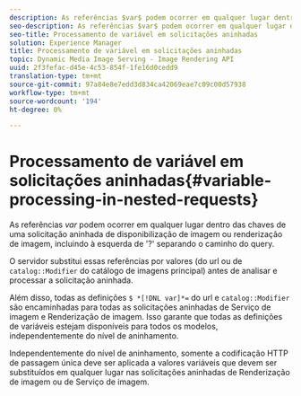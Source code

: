 ```yaml
---
description: As referências $var$ podem ocorrer em qualquer lugar dentro das chaves de uma solicitação aninhada de disponibilização de imagem ou renderização de imagem, incluindo à esquerda de '?' separando o caminho do query.
seo-description: As referências $var$ podem ocorrer em qualquer lugar dentro das chaves de uma solicitação aninhada de disponibilização de imagem ou renderização de imagem, incluindo à esquerda de '?' separando o caminho do query.
seo-title: Processamento de variável em solicitações aninhadas
solution: Experience Manager
title: Processamento de variável em solicitações aninhadas
topic: Dynamic Media Image Serving - Image Rendering API
uuid: 2f3fefac-d45e-4c53-854f-1fe16d0cedd9
translation-type: tm+mt
source-git-commit: 97a84e8e7edd3d834ca42069eae7c09c00d57938
workflow-type: tm+mt
source-wordcount: '194'
ht-degree: 0%

---
```



# Processamento de variável em solicitações aninhadas{#variable-processing-in-nested-requests}

As referências $var$ podem ocorrer em qualquer lugar dentro das chaves de uma solicitação aninhada de disponibilização de imagem ou renderização de imagem, incluindo à esquerda de &#39;?&#39; separando o caminho do query.

O servidor substitui essas referências por valores (do url ou de `catalog::Modifier` do catálogo de imagens principal) antes de analisar e processar a solicitação aninhada.

Além disso, todas as definições `$ *[!DNL var]*=` do url e `catalog::Modifier` são encaminhadas para todas as solicitações aninhadas de Serviço de imagem e Renderização de imagem. Isso garante que todas as definições de variáveis estejam disponíveis para todos os modelos, independentemente do nível de aninhamento.

Independentemente do nível de aninhamento, somente a codificação HTTP de passagem única deve ser aplicada a valores variáveis que devem ser substituídos em qualquer lugar nas solicitações aninhadas de Renderização de imagem ou de Serviço de imagem.

